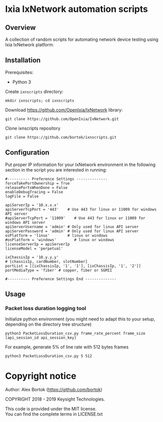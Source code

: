 # Ixia IxNetwork automation scripts
## Overview
A collection of random scripts for automating network device testing using Ixia IxNetwork platform.

## Installation
Prerequisites:

* Python 3

Create `ixnscripts` directory:

    mkdir ixnscripts; cd ixnscripts

Download https://github.com/OpenIxia/IxNetwork library:

    git clone https://github.com/OpenIxia/IxNetwork.git

Clone ixnscripts repository

    git clone https://github.com/bortok/ixnscripts.git

## Configuration
Put proper IP information for your IxNetwork environment in the following section in the script you are interested in running:

    #---------- Preference Settings --------------
    forceTakePortOwnership = True
    releasePortsWhenDone = False
    enableDebugTracing = False
    logFile = False

    apiServerIp = '10.x.x.x'
    apiServerTcpPort = '443'    # Use 443 for linux or 11009 for windows API server
    #apiServerTcpPort = '11009'    # Use 443 for linux or 11009 for windows API server
    apiServerUsername = 'admin' # Only used for linux API server
    apiServerPassword = 'admin' # Only used for linux API server
    osPlatform = 'linux'        # linux or windows
    #osPlatform = 'windows'        # linux or windows
    licenseServerIp = apiServerIp
    licenseModel = 'perpetual'

    ixChassisIp = '10.y.y.y'
    # [chassisIp, cardNumber, slotNumber]
    portList = [[ixChassisIp, '1', '1'], [ixChassisIp, '1', '2']]
    portMediaType = 'fiber' # copper, fiber or SGMII

    #---------- Preference Settings End --------------


## Usage

### Packet loss duration logging tool

Initialize python environment (you might need to adapt this to your setup, depending on the directory tree structure)

    python3 PacketLossDuration_csv.py frame_rate_percent frame_size [api_session_id api_session_key]
    
For example, generate 5% of line rate with 512 bytes frames

    python3 PacketLossDuration_csv.py 5 512

# Copyright notice

Author: Alex Bortok (https://github.com/bortok)

COPYRIGHT 2018 - 2019 Keysight Technologies.

This code is provided under the MIT license.  
You can find the complete terms in LICENSE.txt
